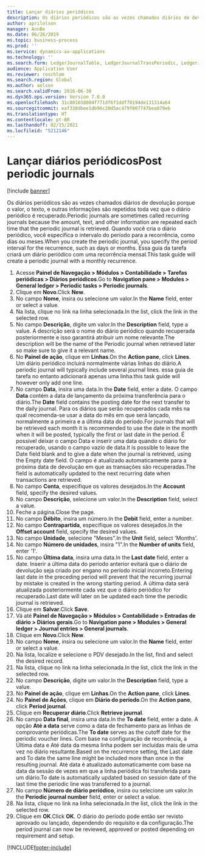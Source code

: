 ```yaml
---
title: Lançar diários periódicos
description: Os diários periódicos são as vezes chamados diários de devolução porque o valor, o texto, e outras informações são repetidos toda vez que o diário periódico é recuperado.
author: aprilolson
manager: AnnBe
ms.date: 06/26/2019
ms.topic: business-process
ms.prod: ''
ms.service: dynamics-ax-applications
ms.technology: ''
ms.search.form: LedgerJournalTable, LedgerJournalTransPeriodic, LedgerJournalTransDaily
audience: Application User
ms.reviewer: roschlom
ms.search.region: Global
ms.author: aolson
ms.search.validFrom: 2016-06-30
ms.dyn365.ops.version: Version 7.0.0
ms.openlocfilehash: 31c801658004f771df6f1ddf70194de131314a64
ms.sourcegitcommit: eaf330dbee1db96c20d5ac479f007747bea079eb
ms.translationtype: HT
ms.contentlocale: pt-BR
ms.lasthandoff: 02/15/2021
ms.locfileid: "5212146"
---
```

# <a name="post-periodic-journals"></a><span data-ttu-id="3ad3c-103">Lançar diários periódicos</span><span class="sxs-lookup"><span data-stu-id="3ad3c-103">Post periodic journals</span></span>

[!include [banner](../../includes/banner.md)]

<span data-ttu-id="3ad3c-104">Os diários periódicos são as vezes chamados diários de devolução porque o valor, o texto, e outras informações são repetidos toda vez que o diário periódico é recuperado.</span><span class="sxs-lookup"><span data-stu-id="3ad3c-104">Periodic journals are sometimes called recurring journals because the amount, text, and other information are repeated each time that the periodic journal is retrieved.</span></span> <span data-ttu-id="3ad3c-105">Quando você cria o diário periódico, você especifica o intervalo do período para a recorrência, como dias ou meses.</span><span class="sxs-lookup"><span data-stu-id="3ad3c-105">When you create the periodic journal, you specify the period interval for the recurrence, such as days or months.</span></span> <span data-ttu-id="3ad3c-106">Essa guia da tarefa criará um diário periódico com uma recorrência mensal.</span><span class="sxs-lookup"><span data-stu-id="3ad3c-106">This task guide will create a periodic journal with a monthly recurrence.</span></span>

1. <span data-ttu-id="3ad3c-107">Acesse **Painel de Navegação > Módulos > Contabilidade > Tarefas periódicas > Diários periódicos**.</span><span class="sxs-lookup"><span data-stu-id="3ad3c-107">Go to **Navigation pane > Modules > General ledger > Periodic tasks > Periodic journals**.</span></span>
2. <span data-ttu-id="3ad3c-108">Clique em **Novo**.</span><span class="sxs-lookup"><span data-stu-id="3ad3c-108">Click **New**.</span></span>
3. <span data-ttu-id="3ad3c-109">No campo **Nome**, insira ou selecione um valor.</span><span class="sxs-lookup"><span data-stu-id="3ad3c-109">In the **Name** field, enter or select a value.</span></span>
4. <span data-ttu-id="3ad3c-110">Na lista, clique no link na linha selecionada.</span><span class="sxs-lookup"><span data-stu-id="3ad3c-110">In the list, click the link in the selected row.</span></span>
5. <span data-ttu-id="3ad3c-111">No campo **Descrição**, digite um valor.</span><span class="sxs-lookup"><span data-stu-id="3ad3c-111">In the **Description** field, type a value.</span></span> <span data-ttu-id="3ad3c-112">A descrição será o nome do diário periódico quando recuperada posteriormente e isso garantirá atribuir um nome relevante.</span><span class="sxs-lookup"><span data-stu-id="3ad3c-112">The description will be the name of the Periodic journal when retrieved later so make sure to give it a relevant name.</span></span>
6. <span data-ttu-id="3ad3c-113">No **Painel de ação**, clique em **Linhas**.</span><span class="sxs-lookup"><span data-stu-id="3ad3c-113">On the **Action pane**, click **Lines**.</span></span> <span data-ttu-id="3ad3c-114">Um diário periódico incluirá normalmente várias linhas do diário.</span><span class="sxs-lookup"><span data-stu-id="3ad3c-114">A periodic journal will typically include several journal lines.</span></span> <span data-ttu-id="3ad3c-115">essa guia de tarefa no entanto adicionará apenas uma linha.</span><span class="sxs-lookup"><span data-stu-id="3ad3c-115">this task guide will however only add one line.</span></span>
7. <span data-ttu-id="3ad3c-116">No campo **Data**, insira uma data.</span><span class="sxs-lookup"><span data-stu-id="3ad3c-116">In the **Date** field, enter a date.</span></span> <span data-ttu-id="3ad3c-117">O campo **Data** contém a data de lançamento da próxima transferência para o diário.</span><span class="sxs-lookup"><span data-stu-id="3ad3c-117">The **Date** field contains the posting date for the next transfer to the daily journal.</span></span> <span data-ttu-id="3ad3c-118">Para os diários que serão recuperados cada mês na qual recomenda-se usar a data do mês em que será lançado, normalmente a primeira e a última data do período.</span><span class="sxs-lookup"><span data-stu-id="3ad3c-118">For journals that will be retrieved each month it is recommended to use the date in the month when it will be posted, typically the first or last date in the period.</span></span> <span data-ttu-id="3ad3c-119">É possível deixar o campo Data e inserir uma data quando o diário for recuperado, usando o campo vazio de data.</span><span class="sxs-lookup"><span data-stu-id="3ad3c-119">It is possible to leave the Date field blank and to give a date when the journal is retrieved, using the Empty date field.</span></span> <span data-ttu-id="3ad3c-120">O campo é atualizado automaticamente para a próxima data de devolução em que as transações são recuperadas.</span><span class="sxs-lookup"><span data-stu-id="3ad3c-120">The field is automatically updated to the next recurring date when transactions are retrieved.</span></span> 
8. <span data-ttu-id="3ad3c-121">No campo **Conta**, especifique os valores desejados.</span><span class="sxs-lookup"><span data-stu-id="3ad3c-121">In the **Account** field, specify the desired values.</span></span>
9. <span data-ttu-id="3ad3c-122">No campo **Descrição**, selecione um valor.</span><span class="sxs-lookup"><span data-stu-id="3ad3c-122">In the **Description** field, select a value.</span></span>
10. <span data-ttu-id="3ad3c-123">Feche a página.</span><span class="sxs-lookup"><span data-stu-id="3ad3c-123">Close the page.</span></span>
11. <span data-ttu-id="3ad3c-124">No campo **Débito**, insira um número.</span><span class="sxs-lookup"><span data-stu-id="3ad3c-124">In the **Debit** field, enter a number.</span></span>
12. <span data-ttu-id="3ad3c-125">No campo **Contrapartida**, especifique os valores desejados.</span><span class="sxs-lookup"><span data-stu-id="3ad3c-125">In the **Offset account** field, specify the desired values.</span></span>
13. <span data-ttu-id="3ad3c-126">No campo **Unidade**, selecione "Meses".</span><span class="sxs-lookup"><span data-stu-id="3ad3c-126">In the **Unit** field, select 'Months'.</span></span>
14. <span data-ttu-id="3ad3c-127">No campo **Número de unidades**, insira "1".</span><span class="sxs-lookup"><span data-stu-id="3ad3c-127">In the **Number of units** field, enter '1'.</span></span>
15. <span data-ttu-id="3ad3c-128">No campo **Última data**, insira uma data.</span><span class="sxs-lookup"><span data-stu-id="3ad3c-128">In the **Last date** field, enter a date.</span></span> <span data-ttu-id="3ad3c-129">Inserir a última data do período anterior evitará que o diário de devolução seja criado por engano no período inicial incorreto.</span><span class="sxs-lookup"><span data-stu-id="3ad3c-129">Entering last date in the preceding period will prevent that the recurring journal by mistake is created in the wrong starting period.</span></span> <span data-ttu-id="3ad3c-130">A última data será atualizada posteriormente cada vez que o diário periódico for recuperado.</span><span class="sxs-lookup"><span data-stu-id="3ad3c-130">Last date will later on be updated each time the periodic journal is retrieved.</span></span> 
16. <span data-ttu-id="3ad3c-131">Clique em **Salvar**.</span><span class="sxs-lookup"><span data-stu-id="3ad3c-131">Click **Save**.</span></span>
17. <span data-ttu-id="3ad3c-132">Vá até **Painel de Navegação > Módulos > Contabilidade > Entradas de diário > Diários gerais**.</span><span class="sxs-lookup"><span data-stu-id="3ad3c-132">Go to **Navigation pane > Modules > General ledger > Journal entries > General journals**.</span></span>
18. <span data-ttu-id="3ad3c-133">Clique em **Novo**.</span><span class="sxs-lookup"><span data-stu-id="3ad3c-133">Click **New**.</span></span>
19. <span data-ttu-id="3ad3c-134">No campo **Nome**, insira ou selecione um valor.</span><span class="sxs-lookup"><span data-stu-id="3ad3c-134">In the **Name** field, enter or select a value.</span></span>
20. <span data-ttu-id="3ad3c-135">Na lista, localize e selecione o PDV desejado.</span><span class="sxs-lookup"><span data-stu-id="3ad3c-135">In the list, find and select the desired record.</span></span>
21. <span data-ttu-id="3ad3c-136">Na lista, clique no link na linha selecionada.</span><span class="sxs-lookup"><span data-stu-id="3ad3c-136">In the list, click the link in the selected row.</span></span>
22. <span data-ttu-id="3ad3c-137">No campo **Descrição**, digite um valor.</span><span class="sxs-lookup"><span data-stu-id="3ad3c-137">In the **Description** field, type a value.</span></span>
23. <span data-ttu-id="3ad3c-138">No **Painel de ação**, clique em **Linhas**.</span><span class="sxs-lookup"><span data-stu-id="3ad3c-138">On the **Action pane**, click **Lines**.</span></span>
24. <span data-ttu-id="3ad3c-139">No **Painel de Ações**, clique em **Diário do período**.</span><span class="sxs-lookup"><span data-stu-id="3ad3c-139">On the **Action pane**, click **Period journal**.</span></span>
25. <span data-ttu-id="3ad3c-140">Clique em **Recuperar diário**.</span><span class="sxs-lookup"><span data-stu-id="3ad3c-140">Click **Retrieve journal**.</span></span>
26. <span data-ttu-id="3ad3c-141">No campo **Data final**, insira uma data.</span><span class="sxs-lookup"><span data-stu-id="3ad3c-141">In the **To date** field, enter a date.</span></span> <span data-ttu-id="3ad3c-142">A opção **Até a data** serve como a data de fechamento para as linhas de comprovante periódicas.</span><span class="sxs-lookup"><span data-stu-id="3ad3c-142">The **To date** serves as the cutoff date for the periodic voucher lines.</span></span> <span data-ttu-id="3ad3c-143">Com base na configuração de recorrência, a Última data e Até data da mesma linha podem ser incluídas mais de uma vez no diário resultante.</span><span class="sxs-lookup"><span data-stu-id="3ad3c-143">Based on the recurrence setting, the Last date and To date the same line might be included more than once in the resulting journal.</span></span> <span data-ttu-id="3ad3c-144">Até data é atualizado automaticamente com base na data da sessão de vezes em que a linha periódica foi transferida para um diário.</span><span class="sxs-lookup"><span data-stu-id="3ad3c-144">To date is automatically updated based on  session date of the last time the periodic line was transferred to a journal.</span></span> 
27. <span data-ttu-id="3ad3c-145">No campo **Número de diário periódico**, insira ou selecione um valor.</span><span class="sxs-lookup"><span data-stu-id="3ad3c-145">In the **Periodic journal number** field, enter or select a value.</span></span>
28. <span data-ttu-id="3ad3c-146">Na lista, clique no link na linha selecionada.</span><span class="sxs-lookup"><span data-stu-id="3ad3c-146">In the list, click the link in the selected row.</span></span>
29. <span data-ttu-id="3ad3c-147">Clique em **OK**.</span><span class="sxs-lookup"><span data-stu-id="3ad3c-147">Click **OK**.</span></span> <span data-ttu-id="3ad3c-148">O diário do período pode então ser revisto aprovado ou lançado, dependendo do requisito e da configuração.</span><span class="sxs-lookup"><span data-stu-id="3ad3c-148">The period journal can now be reviewed, approved or posted depending on requirement and setup.</span></span>   


[!INCLUDE[footer-include](../../../includes/footer-banner.md)]